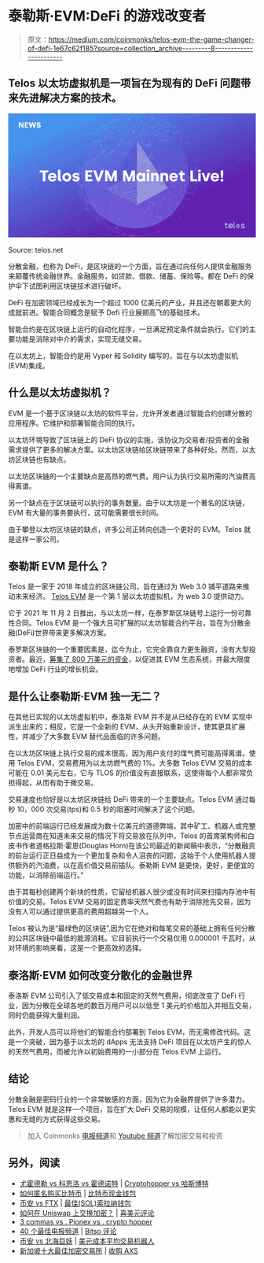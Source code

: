 # 泰勒斯·EVM:DeFi 的游戏改变者

> 原文：<https://medium.com/coinmonks/telos-evm-the-game-changer-of-defi-1e67c62f185?source=collection_archive---------8----------------------->

## Telos 以太坊虚拟机是一项旨在为现有的 DeFi 问题带来先进解决方案的技术。

![](img/0f4b4580d1ea72c9299c763b7bf380a8.png)

Source: telos.net

分散金融，也称为 DeFi，是区块链的一个方面，旨在通过向任何人提供金融服务来颠覆传统金融世界。金融服务，如贷款、借款、储蓄、保险等。都在 DeFi 的保护伞下试图利用区块链技术进行破坏。

DeFi 在加密领域已经成长为一个超过 1000 亿美元的产业，并且还在朝着更大的成就前进。智能合同概念是赋予 Defi 行业展翅高飞的基础技术。

智能合约是在区块链上运行的自动化程序，一旦满足预定条件就会执行。它们的主要功能是消除对中介的需求，实现无缝交易。

在以太坊上，智能合约是用 Vyper 和 Solidity 编写的，旨在与以太坊虚拟机(EVM)集成。

## **什么是以太坊虚拟机？**

EVM 是一个基于区块链以太坊的软件平台，允许开发者通过智能合约创建分散的应用程序。它维护和部署智能合同的执行。

以太坊环境导致了区块链上的 DeFi 协议的实施，该协议为交易者/投资者的金融需求提供了更多的解决方案。以太坊区块链给区块链带来了各种好处。然而，以太坊区块链也有缺点。

以太坊区块链的一个主要缺点是高昂的燃气费。用户认为执行交易所需的汽油费高得离谱。

另一个缺点在于区块链可以执行的事务数量。由于以太坊是一个著名的区块链，EVM 有大量的事务要执行，这可能需要很长时间。

由于攀登以太坊区块链的缺点，许多公司正转向创造一个更好的 EVM。Telos 就是这样一家公司。

## **泰勒斯 EVM 是什么？**

Telos 是一家于 2018 年成立的区块链公司，旨在通过为 Web 3.0 铺平道路来推动未来经济。 [Telos EVM](https://www.telos.net/evm) 是一个第 1 层以太坊虚拟机，为 web 3.0 提供动力。

它于 2021 年 11 月 2 日推出，与以太坊一样，在泰罗斯区块链号上运行一份可靠性合同。Telos EVM 是一个强大且可扩展的以太坊智能合约平台，旨在为分散金融(DeFi)世界带来更多解决方案。

泰罗斯区块链的一个重要因素是，迄今为止，它完全靠自力更生融资，没有大型投资者。最近，[筹集了 800 万美元的资金](https://www.google.com/amp/s/cointelegraph.com/news/telos-raises-8m-funding-before-evm-launch-to-avoid-token-sales/amp)，以促进其 EVM 生态系统，并最大限度地增加 DeFi 行业的增长机会。

## **是什么让泰勒斯·EVM 独一无二？**

在其他已实现的以太坊虚拟机中，泰洛斯 EVM 并不是从已经存在的 EVM 实现中派生出来的；相反，它是一个全新的 EVM，从头开始重新设计，使其更具扩展性，并减少了大多数 EVM 替代品面临的许多问题。

在以太坊区块链上执行交易的成本很高，因为用户支付的煤气费可能高得离谱。使用 Telos EVM，交易费用为以太坊燃气费的 1%。大多数 Telos EVM 交易的成本可能在 0.01 美元左右，它与 TLOS 的价值没有直接联系，这使得每个人都非常负担得起，从而有助于微交易。

交易速度也恰好是以太坊区块链给 DeFi 带来的一个主要缺点。Telos EVM 通过每秒 10，000 次交易(tps)和 0.5 秒的阻塞时间解决了这个问题。

加密中的前端运行已经发展成为数十亿美元的道德弊端，其中矿工、机器人或完整节点运营商在知道未来交易的情况下将交易放在队列中。Telos 的首席架构师和白皮书作者道格拉斯·霍恩(Douglas Horn)在该公司最近的新闻稿中表示，“分散融资的前台运行正日益成为一个更加复杂和令人沮丧的问题，这始于个人使用机器人提供额外的汽油费，以在高价值交易前插队。泰勒斯 EVM 是更快，更好，更便宜的功能，以消除前端运行。”

由于其每秒创建两个新块的性质，它留给机器人很少或没有时间来扫描内存池中有价值的交易。Telos EVM 交易的固定费率天然气费也有助于消除抢先交易，因为没有人可以通过提供更高的费用超越另一个人。

Telos 被认为是“最绿色的区块链”,因为它在绝对和每笔交易的基础上拥有任何分散的公共区块链中最低的能源消耗。它目前执行一个交易仅用 0.000001 千瓦时，从对环境的影响来看，这是一个更高效的选择。

## **泰洛斯·EVM 如何改变分散化的金融世界**

泰洛斯 EVM 公司引入了低交易成本和固定的天然气费用，彻底改变了 DeFi 行业，因为分散在全球各地的数百万用户可以以低至 1 美元的价格加入并相互交易，同时仍能获得大量利润。

此外，开发人员可以将他们的智能合约部署到 Telos EVM，而无需修改代码。这是一个突破，因为基于以太坊的 dApps 无法支持 DeFi 项目在以太坊产生的惊人的天然气费用，而被允许以初始费用的一小部分在 Telos EVM 上运行。

## **结论**

分散金融是密码行业的一个非常敏感的方面，因为它为金融界提供了许多潜力。Telos EVM 就是这样一个项目，旨在扩大 DeFi 交易的规模，让任何人都能以更实惠和无缝的方式获得这些交易。

> 加入 Coinmonks [电报频道](https://t.me/coincodecap)和 [Youtube 频道](https://www.youtube.com/c/coinmonks/videos)了解加密交易和投资

## 另外，阅读

*   [尤霍德勒 vs 科恩洛 vs 霍德诺特](/coinmonks/youhodler-vs-coinloan-vs-hodlnaut-b1050acde55a) | [Cryptohopper vs 哈斯博特](https://blog.coincodecap.com/cryptohopper-vs-haasbot)
*   [如何匿名购买比特币](https://blog.coincodecap.com/buy-bitcoin-anonymously) | [比特币现金钱包](https://blog.coincodecap.com/bitcoin-cash-wallets)
*   [币安 vs FTX](https://blog.coincodecap.com/binance-vs-ftx) | [最佳(SOL)索拉纳钱包](https://blog.coincodecap.com/solana-wallets)
*   [如何在 Uniswap 上交换加密？](https://blog.coincodecap.com/swap-crypto-on-uniswap) | [喜美元评论](https://blog.coincodecap.com/hi-dollar-review)
*   [3 commas vs . Pionex vs . crypto hopper](https://blog.coincodecap.com/3commas-vs-pionex-vs-cryptohopper)
*   [40 个最佳电报频道](https://blog.coincodecap.com/best-telegram-channels) | [Bitso 评论](https://blog.coincodecap.com/bitso-review)
*   [币安 vs 北海巨妖](https://blog.coincodecap.com/binance-vs-kraken) | [美元成本平均交易机器人](https://blog.coincodecap.com/pionex-dca-bot)
*   [新加坡十大最佳加密交易所](https://blog.coincodecap.com/crypto-exchange-in-singapore) | [收购 AXS](https://blog.coincodecap.com/buy-axs-token)